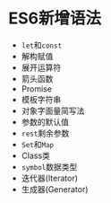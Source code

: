 
# **ES6新增语法**
* `let`和`const`
* 解构赋值
* 展开运算符
* 箭头函数
* Promise
* 模板字符串
* 对象字面量简写法
* 参数的默认值
* `rest`剩余参数
* `Set`和`Map`
* Class类
* `symbol`数据类型
* 迭代器(Iterator)
* 生成器(Generator)

